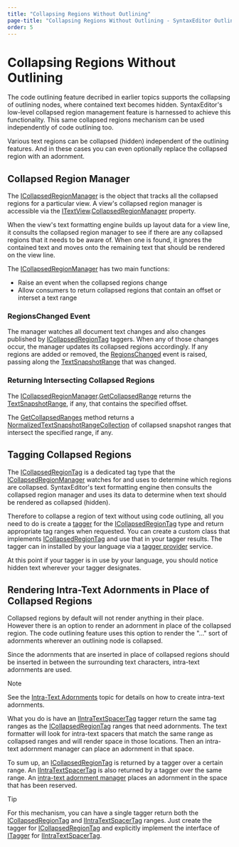 ```yaml
---
title: "Collapsing Regions Without Outlining"
page-title: "Collapsing Regions Without Outlining - SyntaxEditor Outlining and Collapsing Features"
order: 5
---
```

# Collapsing Regions Without Outlining

The code outlining feature decribed in earlier topics supports the collapsing of outlining nodes, where contained text becomes hidden.  SyntaxEditor's low-level collapsed region management feature is harnessed to achieve this functionality.  This same collapsed regions mechanism can be used independently of code outlining too.

Various text regions can be collapsed (hidden) independent of the outlining features.  And in these cases you can even optionally replace the collapsed region with an adornment.

## Collapsed Region Manager

The [ICollapsedRegionManager](xref:ActiproSoftware.Windows.Controls.SyntaxEditor.ICollapsedRegionManager) is the object that tracks all the collapsed regions for a particular view.  A view's collapsed region manager is accessible via the [ITextView](xref:ActiproSoftware.Windows.Controls.SyntaxEditor.ITextView).[CollapsedRegionManager](xref:ActiproSoftware.Windows.Controls.SyntaxEditor.ITextView.CollapsedRegionManager) property.

When the view's text formatting engine builds up layout data for a view line, it consults the collapsed region manager to see if there are any collapsed regions that it needs to be aware of.  When one is found, it ignores the contained text and moves onto the remaining text that should be rendered on the view line.

The [ICollapsedRegionManager](xref:ActiproSoftware.Windows.Controls.SyntaxEditor.ICollapsedRegionManager) has two main functions:

- Raise an event when the collapsed regions change
- Allow consumers to return collapsed regions that contain an offset or interset a text range

### RegionsChanged Event

The manager watches all document text changes and also changes published by [ICollapsedRegionTag](xref:ActiproSoftware.Text.Tagging.ICollapsedRegionTag) taggers.  When any of those changes occur, the manager updates its collapsed regions accordingly.  If any regions are added or removed, the [RegionsChanged](xref:ActiproSoftware.Windows.Controls.SyntaxEditor.ICollapsedRegionManager.RegionsChanged) event is raised, passing along the [TextSnapshotRange](xref:ActiproSoftware.Text.TextSnapshotRange) that was changed.

### Returning Intersecting Collapsed Regions

The [ICollapsedRegionManager](xref:ActiproSoftware.Windows.Controls.SyntaxEditor.ICollapsedRegionManager).[GetCollapsedRange](xref:ActiproSoftware.Windows.Controls.SyntaxEditor.ICollapsedRegionManager.GetCollapsedRange*) returns the [TextSnapshotRange](xref:ActiproSoftware.Text.TextSnapshotRange), if any, that contains the specified offset.

The [GetCollapsedRanges](xref:ActiproSoftware.Windows.Controls.SyntaxEditor.ICollapsedRegionManager.GetCollapsedRanges*) method returns a [NormalizedTextSnapshotRangeCollection](xref:ActiproSoftware.Text.NormalizedTextSnapshotRangeCollection) of collapsed snapshot ranges that intersect the specified range, if any.

## Tagging Collapsed Regions

The [ICollapsedRegionTag](xref:ActiproSoftware.Text.Tagging.ICollapsedRegionTag) is a dedicated tag type that the [ICollapsedRegionManager](xref:ActiproSoftware.Windows.Controls.SyntaxEditor.ICollapsedRegionManager) watches for and uses to determine which regions are collapsed.  SyntaxEditor's text formatting engine then consults the collapsed region manager and uses its data to determine when text should be rendered as collapsed (hidden).

Therefore to collapse a region of text without using code outlining, all you need to do is create a [tagger](../../text-parsing/tagging/taggers.md) for the [ICollapsedRegionTag](xref:ActiproSoftware.Text.Tagging.ICollapsedRegionTag) type and return appropriate tag ranges when requested.  You can create a custom class that implements [ICollapsedRegionTag](xref:ActiproSoftware.Text.Tagging.ICollapsedRegionTag) and use that in your tagger results.  The tagger can in installed by your language via a [tagger provider](../../text-parsing/tagging/taggers.md) service.

At this point if your tagger is in use by your language, you should notice hidden text wherever your tagger designates.

## Rendering Intra-Text Adornments in Place of Collapsed Regions

Collapsed regions by default will not render anything in their place.  However there is an option to render an adornment in place of the collapsed region.  The code outlining feature uses this option to render the "..." sort of adornments wherever an outlining node is collapsed.

Since the adornments that are inserted in place of collapsed regions should be inserted in between the surrounding text characters, intra-text adornments are used.

> [!NOTE]
> See the [Intra-Text Adornments](../adornment/intra-text-adornments.md) topic for details on how to create intra-text adornments.

What you do is have an [IIntraTextSpacerTag](xref:ActiproSoftware.Text.Tagging.IIntraTextSpacerTag) tagger return the same tag ranges as the [ICollapsedRegionTag](xref:ActiproSoftware.Text.Tagging.ICollapsedRegionTag) ranges that need adornments.  The text formatter will look for intra-text spacers that match the same range as collapsed ranges and will render space in those locations.  Then an intra-text adornment manager can place an adornment in that space.

To sum up, an [ICollapsedRegionTag](xref:ActiproSoftware.Text.Tagging.ICollapsedRegionTag) is returned by a tagger over a certain range.  An [IIntraTextSpacerTag](xref:ActiproSoftware.Text.Tagging.IIntraTextSpacerTag) is also returned by a tagger over the same range.  An [intra-text adornment manager](../adornment/intra-text-adornments.md) places an adornment in the space that has been reserved.

> [!TIP]
> For this mechanism, you can have a single tagger return both the [ICollapsedRegionTag](xref:ActiproSoftware.Text.Tagging.ICollapsedRegionTag) and [IIntraTextSpacerTag](xref:ActiproSoftware.Text.Tagging.IIntraTextSpacerTag) ranges.  Just create the tagger for [ICollapsedRegionTag](xref:ActiproSoftware.Text.Tagging.ICollapsedRegionTag) and explicitly implement the interface of [ITagger<T>](xref:ActiproSoftware.Text.Tagging.ITagger`1) for [IIntraTextSpacerTag](xref:ActiproSoftware.Text.Tagging.IIntraTextSpacerTag).
